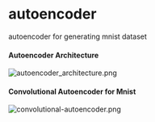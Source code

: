# autoencoder
autoencoder for generating mnist dataset

#### Autoencoder Architecture
![autoencoder_architecture.png](https://github.com/jaynilpatel/autoencoder/img/blob/master/ae.png")

#### Convolutional Autoencoder for Mnist
![convolutional-autoencoder.png](https://github.com/jaynilpatel/autoencoder/img/blob/master/ae-conv.png")
